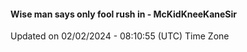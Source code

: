#### Wise man says only fool rush in - McKidKneeKaneSir
Updated on 02/02/2024 - 08:10:55 (UTC) Time Zone
